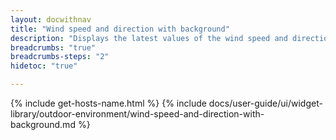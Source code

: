 ```yaml
---
layout: docwithnav
title: "Wind speed and direction with background"
description: "Displays the latest values of the wind speed and direction with background."
breadcrumbs: "true"
breadcrumbs-steps: "2"
hidetoc: "true"

---
```

{% include get-hosts-name.html %}
{% include docs/user-guide/ui/widget-library/outdoor-environment/wind-speed-and-direction-with-background.md %}
